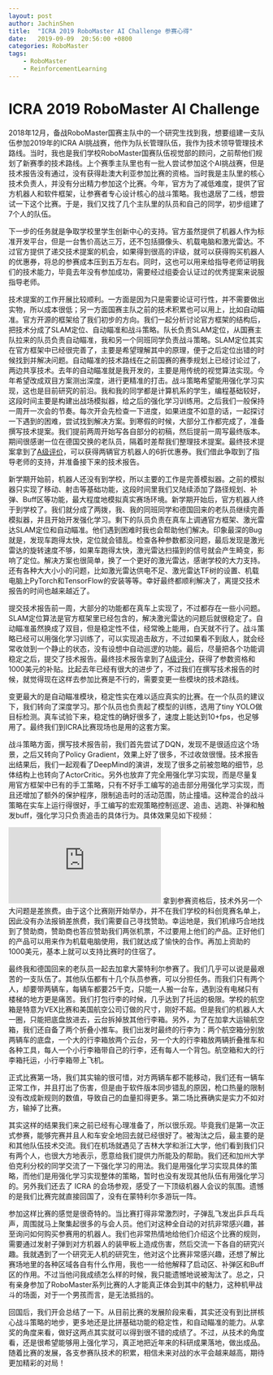 ```yaml
---
layout: post
author: JachinShen
title:  "ICRA 2019 RoboMaster AI Challenge 参赛心得"
date:   2019-09-09  20:56:00 +0800
categories: RoboMaster
tags: 
    - RoboMaster
    - ReinforcementLearning
---
```

# ICRA 2019 RoboMaster AI Challenge

2018年12月，备战RoboMaster国赛主队中的一个研究生找到我，想要组建一支队伍参加2019年的ICRA AI挑战赛，他作为队长管理队伍，我作为技术领导管理技术路线。当时，我也是我们学校RoboMaster国赛队伍视觉部的顾问，之前帮他们规划了新赛季的技术路线。上个赛季主队里也有一批人尝试参加这个AI挑战赛，但是技术报告没有通过，没有获得赴澳大利亚参加比赛的资格。当时我是主队里的核心技术负责人，并没有分出精力参加这个比赛。今年，官方为了减低难度，提供了官方机器人和软件框架，让参赛者专心设计核心的战斗策略。我也退居了二线，想尝试一下这个比赛。于是，我们又找了几个主队里的队员和自己的同学，初步组建了7个人的队伍。

下一步的任务就是争取学校里学生创新中心的支持。官方虽然提供了机器人作为标准开发平台，但是一台售价高达三万，还不包括摄像头、机载电脑和激光雷达。不过官方提供了递交技术提案的机会，如果得到很高的评级，就可以获得购买机器人的优惠券，将总的参赛成本压到五万左右。同时，这也可以用来给指导老师证明我们的技术能力，毕竟去年没有参加成功，需要经过组委会认证过的优秀提案来说服指导老师。

技术提案的工作开展比较顺利。一方面是因为只是需要论证可行性，并不需要做出实物，所以成本很低；另一方面国赛主队之前的技术积累也可以用上，比如自动瞄准。官方开源的框架给了我们初步的方向。我们一起分析讨论官方框架的结构后，把技术分成了SLAM定位、自动瞄准和战斗策略。队长负责SLAM定位，从国赛主队拉来的队员负责自动瞄准，我和另一个同班同学负责战斗策略。SLAM定位其实在官方框架中已经很完善了，主要是希望理解其中的原理，便于之后定位出错的时候找到并解决问题。自动瞄准的技术路线在之前国赛的赛季规划上已经讨论过了，两边共享技术。去年的自动瞄准就是我开发的，主要是用传统的视觉算法实现。今年希望改成双目方案测出深度，进行更精准的打击。战斗策略希望能用强化学习实现，这也是目前研究的前沿。我和我的同学都是计算机系的学生，编程基础较好，这段时间主要是构建出战场模拟器，给之后的强化学习训练用。之后我们一般保持一周开一次会的节奏。每次开会先检查一下进度，如果进度不如意的话，一起探讨一下遇到的困难，尝试找到解决方案。到寒假的时候，大部分工作都完成了，准备撰写技术提案。我们提前两周开始写各自部分的初稿，然后提前一周写最终版本。期间很感谢一位在德国交换的老队员，隔着时差帮我们整理技术提案。最终技术提案拿到了[A级评价](https://www.robomaster.com/en-US/resource/pages/1006?type=announcementSub)，可以获得两辆官方机器人的6折优惠券。我们借此争取到了指导老师的支持，并准备接下来的技术报告。

新学期开始前，机器人还没有到学校，所以主要的工作是完善模拟器。之前的模拟器只实现了移动、射击等基础功能，这段时间里我们又陆续添加了路径规划、补弹、Buff区等功能，最大程度地模拟真实赛场环境。新学期开始后，官方机器人终于到学校了。我们就分成了两拨，我、我的同班同学和德国回来的老队员继续完善模拟器，并且开始开发强化学习。剩下的队员负责在真车上调通官方框架、激光雷达SLAM定位和自动瞄准。他们遇到困难时我也会帮助他们解决。印象最深的Bug就是，发现车跑得太快，定位就会错乱。检查各种参数都没问题，最后发现是激光雷达的旋转速度不够，如果车跑得太快，激光雷达扫描到的信号就会产生畸变，影响了定位。解决方案也很简单，换了一个更好的激光雷达，感谢学校的大力支持。还有各种大大小小的问题，比如激光雷达供电不足、激光雷达TF树的设置、机载电脑上PyTorch和TensorFlow的安装等等。幸好最终都顺利解决了，离提交技术报告的时间也越来越近了。

提交技术报告前一周，大部分的功能都在真车上实现了，不过都存在一些小问题。SLAM定位算法是官方框架里已经包含的，解决激光雷达的问题后就很稳定了。自动瞄准虽然换成了双目，但是稳定性不佳，经常晚上能用，白天就不行了。战斗策略已经可以用强化学习训练了，可以实现追击敌方，不过如果看不到敌人，就会经常收敛到一个静止的状态，没有设想中自动巡逻的功能。最后，尽量把各个功能调稳定之后，提交了技术报告。最终技术报告拿到了[A级评分](https://www.robomaster.com/en-US/resource/pages/1020?type=announcementSub)，获得了参数资格和1000美元的补贴。比起去年已经有很大的进步了，不过我们在撰写技术报告的时候，就觉得现在这样去参加比赛是不行的，需要变更一些模块的技术路线。

变更最大的是自动瞄准模块，稳定性实在难以适应真实的比赛。在一个队员的建议下，我们转向了深度学习。那个队员也负责起了模型的训练，选用了tiny YOLO做目标检测。真车试验下来，稳定性的确好很多了，速度上能达到10+fps，也足够用了。最终我们到ICRA比赛现场也是用的这套方案。

战斗策略方面，撰写技术报告前，我们首先尝试了DQN，发现不是很适应这个场景，之后又转向了Policy Gradient，效果上好了很多，不过收敛很慢。技术报告出结果后，我们一起观看了DeepMind的演讲，发现了很多之前被忽略的细节，总体结构上也转向了ActorCritic。另外也放弃了完全用强化学习实现，而是尽量复用官方框架中已有的手工策略，只有不好手工编写的追击部分用强化学习实现，而且还增加了额外的保护程序，限制追击时的活动范围，防止撞墙。这种混合的战斗策略在实车上运行得很好，手工编写的宏观策略控制巡逻、追击、逃跑、补弹和触发buff，强化学习只负责追击的具体行为。具体效果见如下视频：

<iframe src="https://player.bilibili.com/player.html?aid=67136955&cid=116414610&page=1" scrolling="no" border="0" frameborder="no" framespacing="0" allowfullscreen="true"> </iframe>
拿到参赛资格后，技术外另一个大问题是差旅费。由于这个比赛刚开始举办，并不在我们学校的科创竞赛名单上，因此没有办法报销差旅费，我们需要自己寻找赞助。幸运地是，我们机缘巧合地找到了赞助商，赞助商也答应赞助我们两张机票，不过要用上他们的产品。正好他们的产品可以用来作为机载电脑使用，我们就达成了愉快的合作。再加上资助的1000美元，基本上就可以支持比赛时的住宿了。

最终我和德国回来的老队员一起去加拿大蒙特利尔参赛了。我们几乎可以说是最艰苦的一支队伍了。其他队伍都有十几个队员参赛，可以分担任务。而我们只有两个人，却要带两辆车，每辆车都要25千克，只能一人搬一台车，遇到没有电梯只有楼梯的地方更是痛苦。我们打包行李的时候，几乎达到了托运的极限。学校的航空箱是特意为VEX比赛和美国航空公司订做的尺寸，刚好不超。但是我们的机器人大一圈，只能把底盘放进去，云台拆掉放其他行李箱。另外，为了在加拿大运输航空箱，我们还自备了两个折叠小推车。我们出发时最终的行李为：两个航空箱分别放两辆车的底盘，一个大的行李箱放两个云台，另一个大的行李箱放两辆折叠推车和各种工具，每人一个小行李箱带自己的行李，还有每人一个背包。航空箱和大的行李箱托运，小行李箱带上飞机。

正式比赛第一场，我们其实输的很可惜，对方两辆车都不能移动，我们还有一辆车正常工作，并且打出了伤害，但是由于软件版本同步错乱的原因，枪口热量的限制没有改成新规则的数值，导致自己的血量扣得更多。第二场比赛确实是实力不如对方，输掉了比赛。

其实这样的结果我们来之前已经有心理准备了，所以很乐观。毕竟我们是第一次正式参赛，能够完赛并且人和车安全地回去就已经很好了。被淘汰之后，最主要的是和其他队伍技术交流。我们在机场就遇见了吉林大学和浙江大学，他们看到我们只有两个人，也很大方地表示，愿意给我们提供力所能及的帮助。我们还和加州大学伯克利分校的同学交流了一下强化学习的用法。我们是用强化学习实现具体的策略，而他们是用强化学习实现整体的策略，暂时也没有发现其他队伍有用强化学习的。另外我们还去了 ICRA 的会场参观，感受了一下顶级机器人会议的氛围。遗憾的是我们比赛完就直接回国了，没有在蒙特利尔多游玩一阵。

参加这样比赛的感觉是很奇特的。当比赛打得非常激烈时，子弹乱飞发出乒乒乓乓声，周围就马上聚集起很多的与会人员。他们对这种全自动的对抗非常感兴趣，甚至询问如何购买参赛用的机器人。我们也非常热情地给他们介绍这个比赛的规则，需要通过发射子弹到对方机器人的装甲板上造成伤害，然后交流一下各自的研究兴趣。我就遇到了一个研究无人机的研究生，他对这个比赛非常感兴趣，还想了解比赛场地里的各种区域各自有什么作用，我也一一给他解释了启动区、补弹区和Buff区的作用。不过当他问我成绩怎么样的时候，我只能遗憾地说被淘汰了。总之，只有亲身参加了RoboMaster系列比赛的人才能真正体会到其中的魅力，这种机甲战斗的场面，对于一个男孩而言，是无法抵挡的。

回国后，我们开会总结了一下。从目前比赛的发展阶段来看，其实还没有到比拼核心战斗策略的地步，更多地还是比拼基础功能的稳定性，和自动瞄准的能力。从拿奖的角度来看，做好这两点其实就可以得到很不错的成绩了。不过，从技术的角度看，还是很希望能够用上强化学习，真正地把近年来的科研成果落地，做出成品。随着比赛的发展，各支参赛队技术的积累，相信未来对战的水平会越来越高，期待更加精彩的对局！